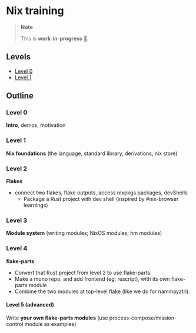 # Nix training

> **Note**
>
> This is **work-in-progress** 🚧.

## Levels

- [Level 0](./levels/0/README.md)
- [Level 1](./levels/1/README.md)


## Outline

### Level 0
**Intro**, demos, motivation

### Level 1
**Nix foundations** (the language, standard library, derivations, nix store)

### Level 2
**Flakes** 
- connect two flakes, flake outputs, access nixpkgs packages, devShells
    - Package a Rust project with dev shell (inspired by #nix-browser learnings)

### Level 3
**Module system** (writing modules; NixOS modules; hm modules)

### Level 4
**flake-parts**
- Convert that Rust project from level 2 to use flake-parts.
- Make a mono repo, and add frontend (eg: rescript), with its own flake-parts module
- Combine the two modules at top-level flake (like we do for nammayatri).

#### Level 5 (advanced)
Write **your own flake-parts modules** 
(use process-compose/mission-control module as examples)